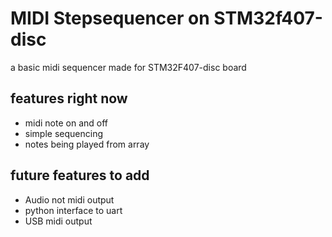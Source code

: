 # MIDI Stepsequencer on STM32f407-disc

a basic midi sequencer made for STM32F407-disc board

## features right now
- midi note on and off
- simple sequencing
- notes being played from array

## future features to add
- Audio not midi output
- python interface to uart
- USB midi output


